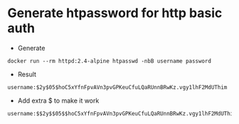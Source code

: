 # Generate htpassword for http basic auth

- Generate

```shell
docker run --rm httpd:2.4-alpine htpasswd -nbB username password
```

- Result

```shell
username:$2y$05$hoC5xYfnFpvAVn3pvGPKeuCfuLQaRUnnBRwKz.vgy1lhF2MdUThim
```

- Add extra $ to make it work

```shell
username:$$2y$$05$$hoC5xYfnFpvAVn3pvGPKeuCfuLQaRUnnBRwKz.vgy1lhF2MdUThim
```
